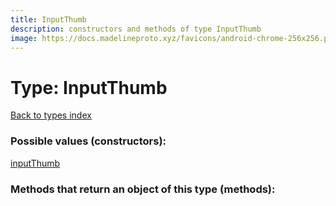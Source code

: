 ```yaml
---
title: InputThumb
description: constructors and methods of type InputThumb
image: https://docs.madelineproto.xyz/favicons/android-chrome-256x256.png
---
```

# Type: InputThumb  
[Back to types index](index.md)



### Possible values (constructors):

[inputThumb](../constructors/inputThumb.md)  



### Methods that return an object of this type (methods):



